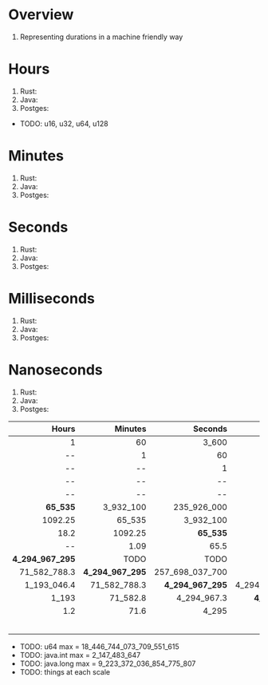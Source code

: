 # Overview
1. Representing durations in a machine friendly way


# Hours
1. Rust:
1. Java:
1. Postges:

- TODO: u16, u32, u64, u128


# Minutes
1. Rust:
1. Java:
1. Postges:

# Seconds
1. Rust:
1. Java:
1. Postges:

# Milliseconds
1. Rust:
1. Java:
1. Postges:


# Nanoseconds
1. Rust:
1. Java:
1. Postges:


|Hours|Minutes|Seconds|Millis|Micros|Nanos|
| ---:| ---:| ---:| ---:| ---:| ---:|
|1|60|3_600|3_600_000|3_600_000_000|--|
|--|1|60|60_000|60_000_000|--|
|--|--|1|1_000|1_000_000|1_000_000_000|
|--|--|--|1|1_000|1_000_000|
|--|--|--|--|1|1_000|
|**65_535**|3_932_100|235_926_000|--|--|--|
|1092.25|65_535|3_932_100|TODO|--|--|
|18.2|1092.25|**65_535**|65_535_000|--|--|
|--|1.09|65.5|**65_535**|65_535_000|--|
|**4_294_967_295**|TODO|TODO|--|--|--|
|71_582_788.3|**4_294_967_295**|257_698_037_700|--|--|--|
|1_193_046.4|71_582_788.3|**4_294_967_295**|4_294_967_295_000|--|--|
|1_193|71_582.8|4_294_967.3|**4_294_967_295**|4_294_967_295_000|--|
|1.2|71.6|4_295|4_294_967.3|**4_294_967_295**|4_294_967_295_000|
||||TODO|TODO|**4_294_967_295**|
|||||||


- TODO: u64 max = 18_446_744_073_709_551_615
- TODO: java.int max = 2_147_483_647
- TODO: java.long max = 9_223_372_036_854_775_807
- TODO: things at each scale
